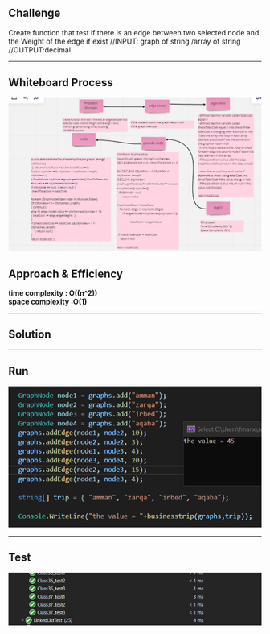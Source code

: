 
## Challenge
Create function that test if there is an edge between two selected node and the Weight of the edge if exist
//INPUT: graph of string /array of string
//OUTPUT:decimal

-----   

## Whiteboard Process
![img](../../image/class37/WB37.PNG)


## Approach & Efficiency



**time complexity : O((n^2))**  
**space complexity :O(1)**

-----
## Solution
-----
## Run 


![img](../../image/class37/run37.PNG)

-----
## Test


![img](../../image/class37/test37.PNG)
